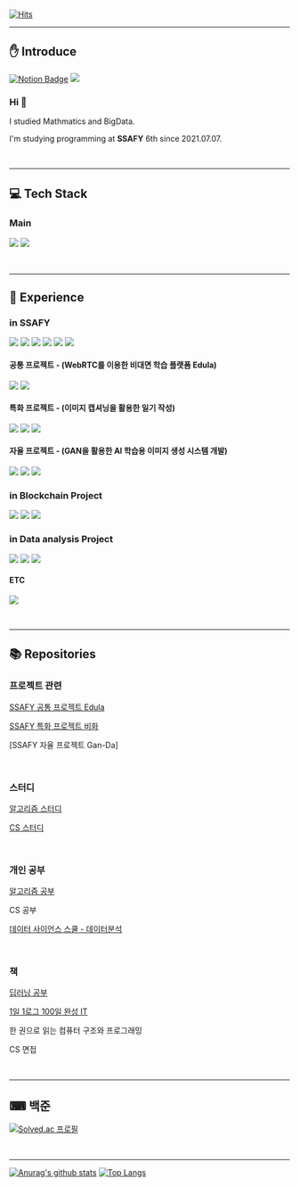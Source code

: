 <br>

[![Hits](https://hits.seeyoufarm.com/api/count/incr/badge.svg?url=https%3A%2F%2Fgithub.com%2Fminicks&count_bg=%23375CE3&title_bg=%23555555&icon=&icon_color=%23E7E7E7&title=visit&edge_flat=false)](https://hits.seeyoufarm.com)

<hr>

## ✋ Introduce
[![Notion Badge](https://img.shields.io/badge/Notion-000000?style=for-the-badge&logo=Notion&logoColor=white&logoWidth=10)](https://minick.notion.site/4fbbc096b0ee437aaa793d27c6fcfd54)
[<img src="https://img.shields.io/badge/Tistory-092E20?style=for-the-badge&logoWidth=10"/></a>](https://h-study.tistory.com/)

### Hi 👋

I studied Mathmatics and BigData.

I'm studying programming at **SSAFY** 6th since 2021.07.07.

<br>

<hr>

## :computer: Tech Stack

### Main
<img src="https://img.shields.io/badge/Python-3766AB?style=for-the-badge&logoWidth=30&logo=Python&logoColor=white"/></a>
<img src="https://img.shields.io/badge/Django-092E20?style=for-the-badge&logoWidth=30&logo=Django&logoColor=white"/></a>

<br>

<hr>

## :book: Experience

### in SSAFY
<img src="https://img.shields.io/badge/Python-3766AB?style=for-the-badge&logoWidth=30&logo=Python&logoColor=white"/></a>
<img src="https://img.shields.io/badge/Django-092E20?style=for-the-badge&logoWidth=30&logo=Django&logoColor=white"/></a>
<img src="https://img.shields.io/badge/JavaScript-F7DF1E??style=for-the-badge&logoWidth=30&logo=JavaScript&logoColor=white"/></a>
<img src="https://img.shields.io/badge/Vue.js-4FC08D?style=for-the-badge&logoWidth=30&logo=Vue.js&logoColor=white"/></a>
<img src="https://img.shields.io/badge/HTML5-E34F26?style=for-the-badge&logoWidth=30&logo=HTML&logoColor=white"/></a>
<img src="https://img.shields.io/badge/CSS3-1572B6?style=for-the-badge&logoWidth=30&logo=CSS&logoColor=white"/></a>
#### 공통 프로젝트 - (WebRTC를 이용한 비대면 학습 플랫폼 Edula)
<img src="https://img.shields.io/badge/Python-3766AB?style=for-the-badge&logoWidth=30&logo=Python&logoColor=white"/></a>
<img src="https://img.shields.io/badge/Django-092E20?style=for-the-badge&logoWidth=30&logo=Django&logoColor=white"/></a>
#### 특화 프로젝트 - (이미지 캡셔닝을 활용한 일기 작성)
<img src="https://img.shields.io/badge/Python-3766AB?style=for-the-badge&logoWidth=30&logo=Python&logoColor=white"/></a>
<img src="https://img.shields.io/badge/Django-092E20?style=for-the-badge&logoWidth=30&logo=Django&logoColor=white"/></a>
<img src="https://img.shields.io/badge/TensorFlow-%23FF6F00?style=for-the-badge&logoWidth=30&logo=TensorFlow&logoColor=white"/></a>
#### 자율 프로젝트 - (GAN을 활용한 AI 학습용 이미지 생성 시스템 개발)
<img src="https://img.shields.io/badge/Python-3766AB?style=for-the-badge&logoWidth=30&logo=Python&logoColor=white"/></a>
<img src="https://img.shields.io/badge/FastAPI-009688?style=for-the-badge&logoWidth=30&logo=TensorFlow&logoColor=white"/></a>
<img src="https://img.shields.io/badge/PyTorch-EE4C2C?style=for-the-badge&logoWidth=30&logo=Django&logoColor=white"/></a>



### in Blockchain Project
<img src="https://img.shields.io/badge/Go-00ADD8?style=for-the-badge&logoWidth=30&logo=Go&logoColor=white"/></a>
<img src="https://img.shields.io/badge/Solidity-363636?style=for-the-badge&logoWidth=30&logo=Solidity&logoColor=white"/></a>
<img src="https://img.shields.io/badge/React-61DAFB?style=for-the-badge&logoWidth=30&logo=React&logoColor=white"/></a>

### in Data analysis Project
<img src="https://img.shields.io/badge/Python-3766AB?style=for-the-badge&logoWidth=30&logo=Python&logoColor=white"/></a>
<img src="https://img.shields.io/badge/pandas-150458?style=for-the-badge&logoWidth=30&logo=pandas&logoColor=white"/></a>
<img src="https://img.shields.io/badge/TensorFlow-FF6F00?style=for-the-badge&logoWidth=30&logo=TensorFlow&logoColor=white"/></a>

#### ETC
<img src="https://img.shields.io/badge/MySQL-4479A1?style=for-the-badge&logoWidth=30&logo=MySQL&logoColor=white"/></a>

<br>

<hr>

## 📚 Repositories

### 프로젝트 관련
[SSAFY 공통 프로젝트 Edula](https://github.com/minicks/Edula)

[SSAFY 특화 프로젝트 비화](https://github.com/minicks/FlowerDiary)

[SSAFY 자율 프로젝트 Gan-Da]

<br>

### 스터디
[알고리즘 스터디](https://github.com/mintropy/algorithm_pulzo)

[CS 스터디](https://github.com/minicks/cs_pulzo)

<br>

### 개인 공부
[알고리즘 공부](https://github.com/minicks/-Algorithm_Study)

CS 공부

[데이터 사이언스 스쿨 - 데이터분석](https://github.com/minicks/Datascience__school)

<br>

### 책
[딥러닝 공부](https://github.com/minicks/Deeplearning)

[1일 1로그 100일 완성 IT](https://github.com/minicks/1day1log) 

한 권으로 읽는 컴퓨터 구조와 프로그래밍

CS 면접

<br>

<hr>

## ⌨ 백준

[![Solved.ac
프로필](http://mazassumnida.wtf/api/v2/generate_badge?boj=xorbs578)](https://solved.ac/xorbs578) 

<br>

<hr>

[![Anurag's github stats](https://github-readme-stats.vercel.app/api?username=minicks)](https://github.com/anuraghazra/github-readme-stats)
[![Top Langs](https://github-readme-stats.vercel.app/api/top-langs/?username=minicks&layout=compact)](https://github.com/anuraghazra/github-readme-stats)




<!--
**minicks/minicks** is a ✨ _special_ ✨ repository because its `README.md` (this file) appears on your GitHub profile.

Here are some ideas to get you started:

- 🔭 I’m currently working on ...
- 🌱 I’m currently learning ...
- 👯 I’m looking to collaborate on ...
- 🤔 I’m looking for help with ...
- 💬 Ask me about ...
- 📫 How to reach me: ...
- 😄 Pronouns: ...
- ⚡ Fun fact: ...
-->
